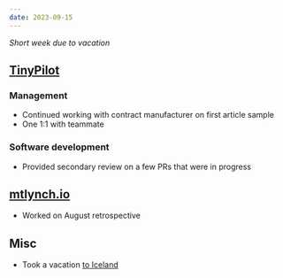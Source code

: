 ```yaml
---
date: 2023-09-15
---
```


_Short week due to vacation_

## [TinyPilot](https://tinypilotkvm.com)

### Management

- Continued working with contract manufacturer on first article sample
- One 1:1 with teammate

### Software development

- Provided secondary review on a few PRs that were in progress

## [mtlynch.io](https://mtlynch.io)

- Worked on August retrospective

## Misc

- Took a vacation [to Iceland](/2021-09-24/BpLn.webp)
